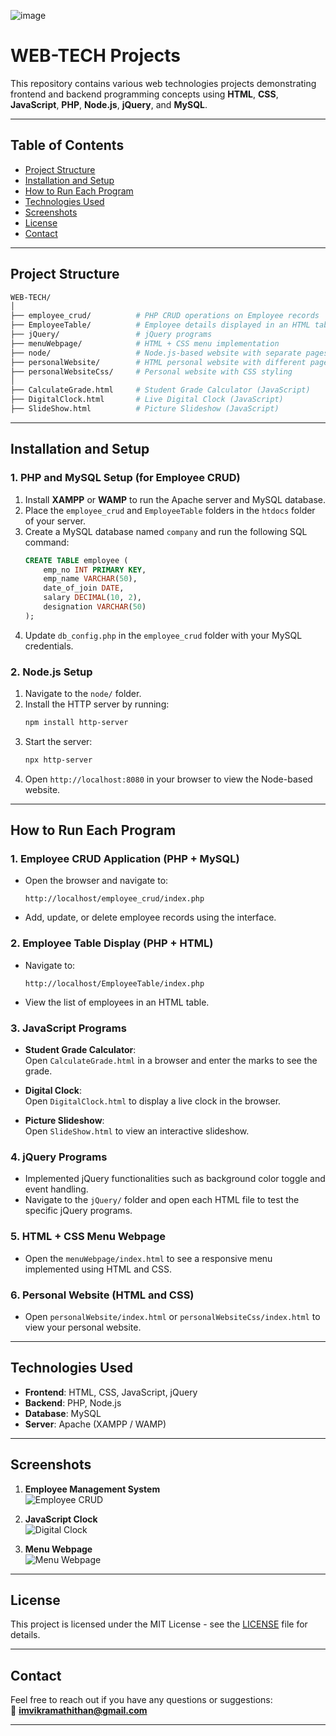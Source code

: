 ![image](https://github.com/user-attachments/assets/67d18841-4162-458b-8cfb-0fabe2182329)
# **WEB-TECH Projects**

This repository contains various web technologies projects demonstrating frontend and backend programming concepts using **HTML**, **CSS**, **JavaScript**, **PHP**, **Node.js**, **jQuery**, and **MySQL**.

---

## **Table of Contents**

- [Project Structure](#project-structure)  
- [Installation and Setup](#installation-and-setup)  
- [How to Run Each Program](#how-to-run-each-program)  
- [Technologies Used](#technologies-used)  
- [Screenshots](#screenshots)  
- [License](#license)  
- [Contact](#contact)

---

## **Project Structure**

```bash
WEB-TECH/
│
├── employee_crud/          # PHP CRUD operations on Employee records
├── EmployeeTable/          # Employee details displayed in an HTML table
├── jQuery/                 # jQuery programs
├── menuWebpage/            # HTML + CSS menu implementation
├── node/                   # Node.js-based website with separate pages
├── personalWebsite/        # HTML personal website with different pages
├── personalWebsiteCss/     # Personal website with CSS styling
│
├── CalculateGrade.html     # Student Grade Calculator (JavaScript)
├── DigitalClock.html       # Live Digital Clock (JavaScript)
├── SlideShow.html          # Picture Slideshow (JavaScript)
```

---

## **Installation and Setup**

### 1. **PHP and MySQL Setup (for Employee CRUD)**

1. Install **XAMPP** or **WAMP** to run the Apache server and MySQL database.
2. Place the `employee_crud` and `EmployeeTable` folders in the `htdocs` folder of your server.
3. Create a MySQL database named `company` and run the following SQL command:
   ```sql
   CREATE TABLE employee (
       emp_no INT PRIMARY KEY,
       emp_name VARCHAR(50),
       date_of_join DATE,
       salary DECIMAL(10, 2),
       designation VARCHAR(50)
   );
   ```
4. Update `db_config.php` in the `employee_crud` folder with your MySQL credentials.

### 2. **Node.js Setup**

1. Navigate to the `node/` folder.
2. Install the HTTP server by running:
   ```bash
   npm install http-server
   ```
3. Start the server:
   ```bash
   npx http-server
   ```
4. Open `http://localhost:8080` in your browser to view the Node-based website.

---

## **How to Run Each Program**

### **1. Employee CRUD Application (PHP + MySQL)**  
- Open the browser and navigate to:
  ```
  http://localhost/employee_crud/index.php
  ```
- Add, update, or delete employee records using the interface.

### **2. Employee Table Display (PHP + HTML)**  
- Navigate to:
  ```
  http://localhost/EmployeeTable/index.php
  ```
- View the list of employees in an HTML table.

### **3. JavaScript Programs**

- **Student Grade Calculator**:  
  Open `CalculateGrade.html` in a browser and enter the marks to see the grade.

- **Digital Clock**:  
  Open `DigitalClock.html` to display a live clock in the browser.

- **Picture Slideshow**:  
  Open `SlideShow.html` to view an interactive slideshow.

### **4. jQuery Programs**

- Implemented jQuery functionalities such as background color toggle and event handling.
- Navigate to the `jQuery/` folder and open each HTML file to test the specific jQuery programs.

### **5. HTML + CSS Menu Webpage**  
- Open the `menuWebpage/index.html` to see a responsive menu implemented using HTML and CSS.

### **6. Personal Website (HTML and CSS)**  
- Open `personalWebsite/index.html` or `personalWebsiteCss/index.html` to view your personal website.

---

## **Technologies Used**

- **Frontend**: HTML, CSS, JavaScript, jQuery  
- **Backend**: PHP, Node.js  
- **Database**: MySQL  
- **Server**: Apache (XAMPP / WAMP)  

---

## **Screenshots**

1. **Employee Management System**  
   ![Employee CRUD](![image](https://github.com/user-attachments/assets/20b8bd9c-b3f4-4f1c-92bd-6e5338acc62e))

2. **JavaScript Clock**  
   ![Digital Clock](![image](https://github.com/user-attachments/assets/26a11773-60ba-43af-893a-3963eb7f212e)
)

3. **Menu Webpage**  
   ![Menu Webpage](![image](https://github.com/user-attachments/assets/5f0fc775-1019-4c98-add6-8eca90ccab72)
)

---

## **License**

This project is licensed under the MIT License - see the [LICENSE](LICENSE) file for details.

---

## **Contact**

Feel free to reach out if you have any questions or suggestions:  
📧 **imvikramathithan@gmail.com**

---
